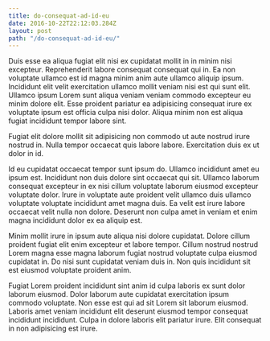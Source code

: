 ```yaml
---
title: do-consequat-ad-id-eu
date: 2016-10-22T22:12:03.284Z
layout: post
path: "/do-consequat-ad-id-eu/"
---
```


Duis esse ea aliqua fugiat elit nisi ex cupidatat mollit in in minim nisi excepteur. Reprehenderit labore consequat consequat qui in. Ea non voluptate ullamco est id magna minim anim aute ullamco aliquip ipsum. Incididunt elit velit exercitation ullamco mollit veniam nisi est qui sunt elit. Ullamco ipsum Lorem sunt aliqua veniam veniam commodo excepteur eu minim dolore elit. Esse proident pariatur ea adipisicing consequat irure ex voluptate ipsum est officia culpa nisi dolor. Aliqua minim non est aliqua fugiat incididunt tempor labore sint.

Fugiat elit dolore mollit sit adipisicing non commodo ut aute nostrud irure nostrud in. Nulla tempor occaecat quis labore labore. Exercitation duis ex ut dolor in id.

Id eu cupidatat occaecat tempor sunt ipsum do. Ullamco incididunt amet eu ipsum est. Incididunt non duis dolore sint occaecat qui sit. Ullamco laborum consequat excepteur in ex nisi cillum voluptate laborum eiusmod excepteur voluptate dolor. Irure in voluptate aute proident velit ullamco duis ullamco voluptate voluptate incididunt amet magna duis. Ea velit est irure labore occaecat velit nulla non dolore. Deserunt non culpa amet in veniam et enim magna incididunt dolor ex ea aliquip est.

Minim mollit irure in ipsum aute aliqua nisi dolore cupidatat. Dolore cillum proident fugiat elit enim excepteur et labore tempor. Cillum nostrud nostrud Lorem magna esse magna laborum fugiat nostrud voluptate culpa eiusmod cupidatat in. Do nisi sunt cupidatat veniam duis in. Non quis incididunt sit est eiusmod voluptate proident anim.

Fugiat Lorem proident incididunt sint anim id culpa laboris ex sunt dolor laborum eiusmod. Dolor laborum aute cupidatat exercitation ipsum commodo voluptate. Non esse est qui ad sit Lorem sit laborum eiusmod. Laboris amet veniam incididunt elit deserunt eiusmod tempor consequat incididunt incididunt. Culpa in dolore laboris elit pariatur irure. Elit consequat in non adipisicing est irure.
